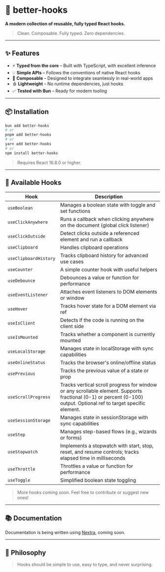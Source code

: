 # 🧠 better-hooks

**A modern collection of reusable, fully typed React hooks.**

> Clean. Composable. Fully typed. Zero dependencies.

---

## ✨ Features

* ⚡️ **Typed from the core** – Built with TypeScript, with excellent inference
* 💡 **Simple APIs** – Follows the conventions of native React hooks
* 🧹 **Composable** – Designed to integrate seamlessly in real-world apps
* 🩸 **Lightweight** – No runtime dependencies, just hooks
* ✅ **Tested with Bun** – Ready for modern tooling

---

## 📦 Installation

```bash
bun add better-hooks
# or
pnpm add better-hooks
# or
yarn add better-hooks
# or
npm install better-hooks
```

> Requires React 16.8.0 or higher.

---

## 🧰 Available Hooks

| Hook                  | Description                                                                                                                                                         |
|-----------------------|---------------------------------------------------------------------------------------------------------------------------------------------------------------------|
| `useBoolean`          | Manages a boolean state with toggle and set functions                                                                                                               |
| `useClickAnywhere`    | Runs a callback when clicking anywhere on the document (global click listener)                                                                                      |
| `useClickOutside`     | Detect clicks outside a referenced element and run a callback                                                                                                       |
| `useClipboard`        | Handles clipboard operations                                                                                                                                        |
| `useClipboardHistory` | Tracks clipboard history for advanced use cases                                                                                                                     |
| `useCounter`          | A simple counter hook with useful helpers                                                                                                                           |
| `useDebounce`         | Debounces a value or function for performance                                                                                                                       |
| `useEventListener`    | Attaches event listeners to DOM elements or window                                                                                                                  |
| `useHover`            | Tracks hover state for a DOM element via ref                                                                                                                        |
| `useIsClient`         | Detects if the code is running on the client side                                                                                                                   |
| `useIsMounted`        | Tracks whether a component is currently mounted                                                                                                                     |
| `useLocalStorage`     | Manages state in localStorage with sync capabilities                                                                                                                |
| `useOnlineStatus`     | Tracks the browser's online/offline status                                                                                                                          |
| `usePrevious`         | Tracks the previous value of a state or prop                                                                                                                        |
| `useScrollProgress`   | Tracks vertical scroll progress for window or any scrollable element. Supports fractional (0-1) or percent (0-100) output. Optional ref to target specific element. |
| `useSessionStorage`   | Manages state in sessionStorage with sync capabilities                                                                                                              |
| `useStep`             | Manages step-based flows (e.g., wizards or forms)                                                                                                                   |
| `useStopwatch`	       | Implements a stopwatch with start, stop, reset, and resume controls; tracks elapsed time in milliseconds                                                            |
| `useThrottle`         | Throttles a value or function for performance                                                                                                                       |
| `useToggle`           | Simplified boolean state toggling                                                                                                                                   |

> More hooks coming soon. Feel free to contribute or suggest new ones!

---

## 📚 Documentation

Documentation is being written using [Nextra](https://nextra.site/), coming soon.

---

## 🧐 Philosophy

> Hooks should be simple to use, easy to type, and never surprising.
